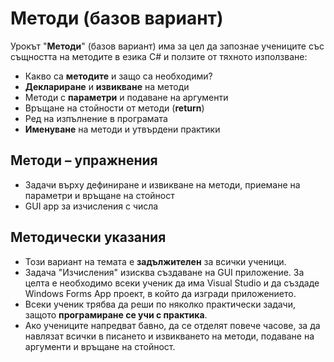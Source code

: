 # Методи (базов вариант)

Урокът "**Методи**" (базов вариант) има за цел да запознае учениците със същността на методите в езика C# и ползите от тяхното използване:
 - Какво са **методите** и защо са необходими?
 - **Деклариране** и **извикване** на методи
 - Методи с **параметри** и подаване на аргументи
 - Връщане на стойности от методи (**return**)
 - Ред на изпълнение в програмата
 - **Именуване** на методи и утвърдени практики

## Методи – упражнения
  - Задачи върху дефиниране и извикване на методи, приемане на параметри и връщане на стойност
  - GUI app за изчисления с числа

## Методически указания
  - Този вариант на темата е **задължителен** за всички ученици.
  - Задача "Изчисления" изисква създаване на GUI приложение. За целта е необходимо всеки ученик да има Visual Studio и да създаде Windows Forms App проект, в който да изгради приложението.
  - Всеки ученик трябва да реши по няколко практически задачи, защото **програмиране сe учи с практика**.
  - Ако учениците напредват бавно, да се отделят повече часове, за да навлязат всички в писането и извикването на методи, подаване на аргументи и връщане на стойност.

